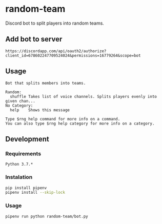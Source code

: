 # random-team
Discord bot to split players into random teams.

## Add bot to server
`https://discordapp.com/api/oauth2/authorize?client_id=678602247709524024&permissions=16779264&scope=bot`

## Usage
```
Bot that splits members into teams.

Random:
  shuffle Takes list of voice channels. Splits players evenly into given chan...
​No Category:
  help    Shows this message

Type $rng help command for more info on a command.
You can also type $rng help category for more info on a category.
```

## Development

### Requirements
`Python 3.7.*`

### Instalation
```bash
pip install pipenv
pipenv install --skip-lock
```
### Usage
`pipenv run python random-team/bot.py`
